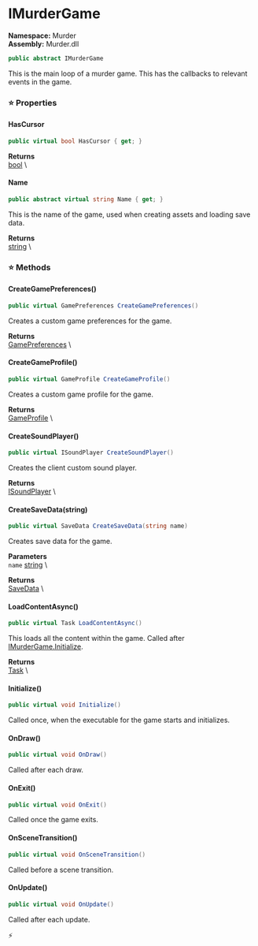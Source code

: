 # IMurderGame

**Namespace:** Murder \
**Assembly:** Murder.dll

```csharp
public abstract IMurderGame
```

This is the main loop of a murder game. This has the callbacks to relevant events in the game.

### ⭐ Properties
#### HasCursor
```csharp
public virtual bool HasCursor { get; }
```

**Returns** \
[bool](https://learn.microsoft.com/en-us/dotnet/api/System.Boolean?view=net-7.0) \
#### Name
```csharp
public abstract virtual string Name { get; }
```

This is the name of the game, used when creating assets and loading save data.

**Returns** \
[string](https://learn.microsoft.com/en-us/dotnet/api/System.String?view=net-7.0) \
### ⭐ Methods
#### CreateGamePreferences()
```csharp
public virtual GamePreferences CreateGamePreferences()
```

Creates a custom game preferences for the game.

**Returns** \
[GamePreferences](../Murder/Save/GamePreferences.html) \

#### CreateGameProfile()
```csharp
public virtual GameProfile CreateGameProfile()
```

Creates a custom game profile for the game.

**Returns** \
[GameProfile](../Murder/Assets/GameProfile.html) \

#### CreateSoundPlayer()
```csharp
public virtual ISoundPlayer CreateSoundPlayer()
```

Creates the client custom sound player.

**Returns** \
[ISoundPlayer](../Murder/Core/Sounds/ISoundPlayer.html) \

#### CreateSaveData(string)
```csharp
public virtual SaveData CreateSaveData(string name)
```

Creates save data for the game.

**Parameters** \
`name` [string](https://learn.microsoft.com/en-us/dotnet/api/System.String?view=net-7.0) \

**Returns** \
[SaveData](../Murder/Assets/SaveData.html) \

#### LoadContentAsync()
```csharp
public virtual Task LoadContentAsync()
```

This loads all the content within the game. Called after [IMurderGame.Initialize](../Murder/IMurderGame.html#initialize).

**Returns** \
[Task](https://learn.microsoft.com/en-us/dotnet/api/System.Threading.Tasks.Task?view=net-7.0) \

#### Initialize()
```csharp
public virtual void Initialize()
```

Called once, when the executable for the game starts and initializes.

#### OnDraw()
```csharp
public virtual void OnDraw()
```

Called after each draw.

#### OnExit()
```csharp
public virtual void OnExit()
```

Called once the game exits.

#### OnSceneTransition()
```csharp
public virtual void OnSceneTransition()
```

Called before a scene transition.

#### OnUpdate()
```csharp
public virtual void OnUpdate()
```

Called after each update.



⚡